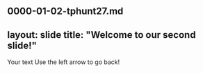 0000-01-02-tphunt27.md
---
layout: slide
title: "Welcome to our second slide!"
---
Your text
Use the left arrow to go back!
